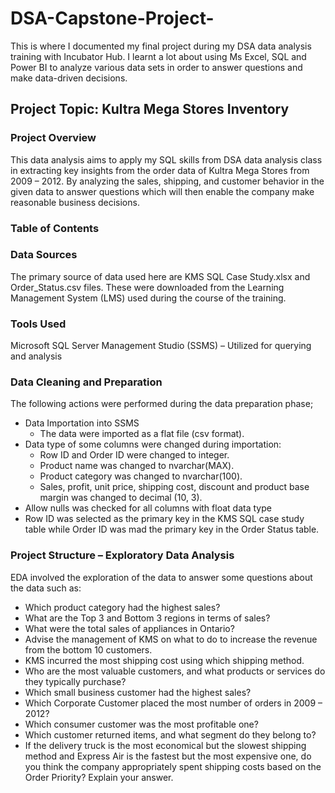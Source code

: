 # DSA-Capstone-Project-
This is where I documented my final project during my DSA data analysis training with Incubator Hub. I learnt a lot about using Ms Excel, SQL and Power BI to analyze various data sets in order to answer questions and make data-driven decisions.

## Project Topic: Kultra Mega Stores Inventory

### Project Overview
This data analysis aims to apply my SQL skills from DSA data analysis class in extracting key insights from the order data of Kultra Mega Stores from 2009 – 2012. By analyzing the sales, shipping, and customer behavior in the given data to answer questions which will then enable the company make reasonable business decisions.

### Table of Contents

### Data Sources
The primary source of data used here are KMS SQL Case Study.xlsx and Order_Status.csv files. These were downloaded from the Learning Management System (LMS) used during the course of the training.

### Tools Used
Microsoft SQL Server Management Studio (SSMS) – Utilized for querying and analysis

### Data Cleaning and Preparation
The following actions were performed during the data preparation phase;
-	Data Importation into SSMS
     - The data were imported as a flat file (csv format).
-	Data type of some columns were changed during importation:
      -	Row ID and Order ID were changed to integer.
       - Product name was changed to nvarchar(MAX).
       - Product category was changed to nvarchar(100).
       - Sales, profit, unit price, shipping cost, discount and product base margin was changed to decimal (10, 3).
-	Allow nulls was checked for all columns with float data type
- Row ID was selected as the primary key in the KMS SQL case study table while Order ID was mad the primary key in the Order Status table.

### Project Structure – Exploratory Data Analysis
EDA involved the exploration of the data to answer some questions about the data such as:
-	Which product category had the highest sales?
-	What are the Top 3 and Bottom 3 regions in terms of sales?
-	What were the total sales of appliances in Ontario? 
-	Advise the management of KMS on what to do to increase the revenue from the bottom 10 customers.
-	KMS incurred the most shipping cost using which shipping method.
-	Who are the most valuable customers, and what products or services do they typically purchase?
-	Which small business customer had the highest sales?
-	Which Corporate Customer placed the most number of orders in 2009 – 2012?
-	Which consumer customer was the most profitable one?
-	Which customer returned items, and what segment do they belong to?
-	If the delivery truck is the most economical but the slowest shipping method and Express Air is the fastest but the most expensive one, do you think the company appropriately spent shipping costs based on the Order Priority? Explain your answer.

